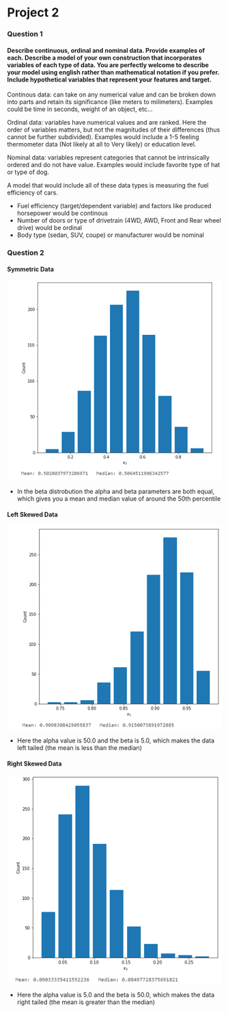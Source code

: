 # Project 2

### Question 1
#### Describe continuous, ordinal and nominal data. Provide examples of each. Describe a model of your own construction that incorporates variables of each type of data. You are perfectly welcome to describe your model using english rather than mathematical notation if you prefer. Include hypothetical variables that represent your features and target.

Continous data: can take on any numerical value and can be broken down into parts and retain its significance (like meters to milimeters). Examples could be time in seconds, weight of an object, etc...  

Ordinal data: variables have numerical values and are ranked. Here the order of variables matters, but not the magnitudes of their differences (thus cannot be further subdivided). Examples would include a 1-5 feeling thermometer data (Not likely at all to Very likely) or education level.

Nominal data: variables represent categories that cannot be intrinsically ordered and do not have value. Examples would include favorite type of hat or type of dog.

A model that would include all of these data types is measuring the fuel efficiency of cars.
- Fuel efficiency (target/dependent variable) and factors like produced horsepower would be continous
- Number of doors or type of drivetrain (4WD, AWD, Front and Rear wheel drive) would be ordinal
- Body type (sedan, SUV, coupe) or manufacturer would be nominal  

### Question 2
#### Symmetric Data
![](NoSkew.png)  
- In the beta distrobution the alpha and beta parameters are both equal, which gives you a mean and median value of around the 50th percentile
#### Left Skewed Data
![](LeftSkew.png)   
- Here the alpha value is 50.0 and the beta is 5.0, which makes the data left tailed (the mean is less than the median)
#### Right Skewed Data
![](RightSkew.png)   
- Here the alpha value is 5.0 and the beta is 50.0, which makes the data right tailed (the mean is greater than the median)
